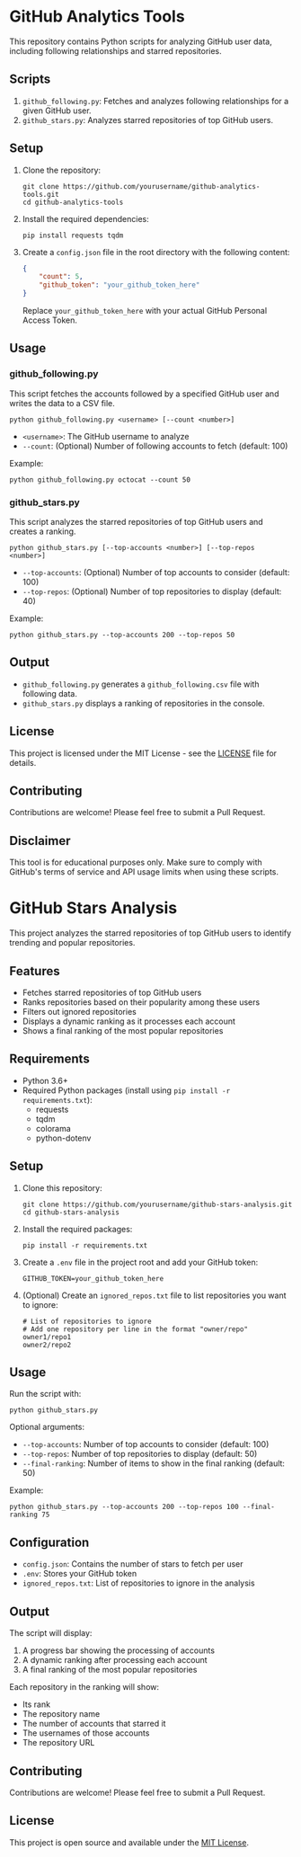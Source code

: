 # GitHub Analytics Tools

This repository contains Python scripts for analyzing GitHub user data, including following relationships and starred repositories.

## Scripts

1. `github_following.py`: Fetches and analyzes following relationships for a given GitHub user.
2. `github_stars.py`: Analyzes starred repositories of top GitHub users.

## Setup

1. Clone the repository:
   ```
   git clone https://github.com/yourusername/github-analytics-tools.git
   cd github-analytics-tools
   ```

2. Install the required dependencies:
   ```
   pip install requests tqdm
   ```

3. Create a `config.json` file in the root directory with the following content:
   ```json
   {
       "count": 5,
       "github_token": "your_github_token_here"
   }
   ```
   Replace `your_github_token_here` with your actual GitHub Personal Access Token.

## Usage

### github_following.py

This script fetches the accounts followed by a specified GitHub user and writes the data to a CSV file.

```
python github_following.py <username> [--count <number>]
```

- `<username>`: The GitHub username to analyze
- `--count`: (Optional) Number of following accounts to fetch (default: 100)

Example:
```
python github_following.py octocat --count 50
```

### github_stars.py

This script analyzes the starred repositories of top GitHub users and creates a ranking.

```
python github_stars.py [--top-accounts <number>] [--top-repos <number>]
```

- `--top-accounts`: (Optional) Number of top accounts to consider (default: 100)
- `--top-repos`: (Optional) Number of top repositories to display (default: 40)

Example:
```
python github_stars.py --top-accounts 200 --top-repos 50
```

## Output

- `github_following.py` generates a `github_following.csv` file with following data.
- `github_stars.py` displays a ranking of repositories in the console.

## License

This project is licensed under the MIT License - see the [LICENSE](LICENSE) file for details.

## Contributing

Contributions are welcome! Please feel free to submit a Pull Request.

## Disclaimer

This tool is for educational purposes only. Make sure to comply with GitHub's terms of service and API usage limits when using these scripts.
# GitHub Stars Analysis

This project analyzes the starred repositories of top GitHub users to identify trending and popular repositories.

## Features

- Fetches starred repositories of top GitHub users
- Ranks repositories based on their popularity among these users
- Filters out ignored repositories
- Displays a dynamic ranking as it processes each account
- Shows a final ranking of the most popular repositories

## Requirements

- Python 3.6+
- Required Python packages (install using `pip install -r requirements.txt`):
  - requests
  - tqdm
  - colorama
  - python-dotenv

## Setup

1. Clone this repository:
   ```
   git clone https://github.com/yourusername/github-stars-analysis.git
   cd github-stars-analysis
   ```

2. Install the required packages:
   ```
   pip install -r requirements.txt
   ```

3. Create a `.env` file in the project root and add your GitHub token:
   ```
   GITHUB_TOKEN=your_github_token_here
   ```

4. (Optional) Create an `ignored_repos.txt` file to list repositories you want to ignore:
   ```
   # List of repositories to ignore
   # Add one repository per line in the format "owner/repo"
   owner1/repo1
   owner2/repo2
   ```

## Usage

Run the script with:

```
python github_stars.py
```

Optional arguments:
- `--top-accounts`: Number of top accounts to consider (default: 100)
- `--top-repos`: Number of top repositories to display (default: 50)
- `--final-ranking`: Number of items to show in the final ranking (default: 50)

Example:
```
python github_stars.py --top-accounts 200 --top-repos 100 --final-ranking 75
```

## Configuration

- `config.json`: Contains the number of stars to fetch per user
- `.env`: Stores your GitHub token
- `ignored_repos.txt`: List of repositories to ignore in the analysis

## Output

The script will display:
1. A progress bar showing the processing of accounts
2. A dynamic ranking after processing each account
3. A final ranking of the most popular repositories

Each repository in the ranking will show:
- Its rank
- The repository name
- The number of accounts that starred it
- The usernames of those accounts
- The repository URL

## Contributing

Contributions are welcome! Please feel free to submit a Pull Request.

## License

This project is open source and available under the [MIT License](LICENSE).
